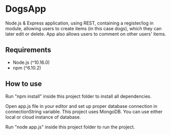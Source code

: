 # DogsApp
Node.js &amp; Express application, using REST, containing a register/log in module, allowing users to create items (in this case dogs), which they can later edit or delete. App also allows users to comment on other users' items.

Requirements
----------
- Node.js (^10.16.0)
- npm (^6.10.2)

How to use
----------

Run "npm install" inside this project folder to install all dependencies.

Open app.js file in your editor and set up proper database connection in connectionString variable. This project uses MongoDB. You can use either local or cloud instance of database.

Run "node app.js" inside this project folder to run the project.
